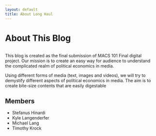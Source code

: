 ```yaml
---
layout: default
title: About Long Haul
---
```


<div class="post">
	<h1 class="pageTitle">About This Blog</h1>
    <figure>
	<img src="https://vancitysportrants.files.wordpress.com/2013/03/images.jpeg" alt="">
    </figure>
	<p class="intro"> This blog is created as the final submission of MACS 101 Final digital project. Our mission is to create an easy way for audience to understand the complicated realm of political economics in media.</p>
	<p>Using different forms of media (text, images and videos), we will try to demystify different aspects of political economics in media. The aim is to create bite-size contents that are easily digestable</p>
	<h2>Members</h2>
	<ul>
		<li>Stefanus Hinardi</li>
  		<li>Kyle Langenderfer</li>
  		<li>Michael Lang</li>
  		<li>Timothy Krock</li>
  	</ul>
</div>
